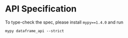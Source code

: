 # API Specification

To type-check the spec, please install `mypy==1.4.0` and run

```console
mypy dataframe_api --strict
```